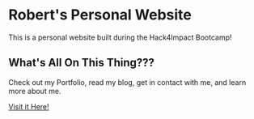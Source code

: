 # Robert's Personal Website
This is a personal website built during the Hack4Impact Bootcamp!

## What's All On This Thing???
Check out my Portfolio, read my blog, get in contact with me, and learn more about me. 

[Visit it Here!](https://robert303v.vercel.app/)